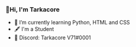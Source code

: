 ### 👋Hi, I'm Tarkacore

- 🌱 I’m currently learning Python, HTML and CSS
- 🖋️ I'm a Student
- 💬 Discord: Tarkacore V71#0001
